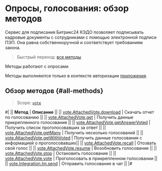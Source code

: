# Опросы, голосования: обзор методов

Сервис для подписания Битрикс24 КЭДО позволяет подписывать кадровые документы с сотрудниками с помощью электронной подписи ПЭП. Она равна собственноручной и соответствует требованиям закона.

> Быстрый переход: [все методы](#all-methods) 

Методы работают с опросами

Методы выполняются только в контексте авторизации [приложения](../app-installation/index.md).

## Обзор методов {#all-methods} 

> Scope: [`vote`](../scopes/permissions.md)

#|
|| **Метод** | **Описание** ||
|| [vote.AttachedVote.download](./vote.attachedvote.download.md) | Скачать отчет по голосованию ||
|| [vote.AttachedVote.get](./vote.attachedvote.get.md) | Получить данные прикрепленного голосования ||
|| [vote.AttachedVote.getAnswerVoted](./vote.attachedvote.getAnswerVoted.md) | Получить список проголосовавших за ответ ||
|| [vote.AttachedVote.getMany](./vote.attachedvote.getMany.md) | Получить несколько голосований ||
|| [vote.AttachedVote.getWithVoted](./vote.attachedvote.getWithVoted.md) | Получить данные голосования с информацией о проголосовавших||
|| [vote.AttachedVote.recall](./vote.attachedvote.recall.md) | Отозвать свой голос ||
|| [vote.AttachedVote.resume](./vote.attachedvote.resume.md) | Возобновить голосование ||
|| [vote.AttachedVote.stop](./vote.attachedvote.stop.md) | Остановить голосование ||
|| [vote.AttachedVote.vote](./vote.attachedvote.vote.md) | Проголосовать в прикрепленном голосовании ||
|| [vote.Integration.Im.send](./vote.integration.im.send.md) | Отправить голосование в чат ||
|#
